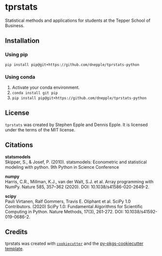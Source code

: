 # tprstats

Statistical methods and applications for students at the Tepper School of Business.

## Installation

### Using pip
`pip install pip@git+https://github.com/dnepple/tprstats-python`

### Using conda
1. Activate your conda environment.
2. `conda install git pip`
3. `pip install pip@git+https://github.com/dnepple/tprstats-python`

## License

`tprstats` was created by Stephen Epple and Dennis Epple. It is licensed under the terms of the MIT license.

## Citations 
**statsmodels**  
Skipper, S., & Josef, P. (2010). statsmodels: Econometric and statistical modeling with python. 9th Python in Science Conference

**numpy**  
Harris, C.R., Millman, K.J., van der Walt, S.J. et al. Array programming with NumPy. Nature 585, 357–362 (2020). DOI: 10.1038/s41586-020-2649-2.

**scipy**  
Pauli Virtanen, Ralf Gommers, Travis E. Oliphant et al. SciPy 1.0 Contributors. (2020) SciPy 1.0: Fundamental Algorithms for Scientific Computing in Python. Nature Methods, 17(3), 261-272. DOI: 10.1038/s41592-019-0686-2.  

## Credits
tprstats was created with [`cookiecutter`](https://cookiecutter.readthedocs.io/en/latest/) and the [py-pkgs-cookiecutter template](https://github.com/py-pkgs/py-pkgs-cookiecutter).
